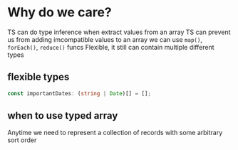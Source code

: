 # Why do we care?

TS can do type inference when extract values from an array
TS can prevent us from adding imcompatible values to an array
we can use `map()`, `forEach()`, `reduce()` funcs
Flexible, it still can contain multiple different types

## flexible types

```typescript
const importantDates: (string | Date)[] = [];
```

## when to use typed array

Anytime we need to represent a collection of records with some arbitrary sort order
